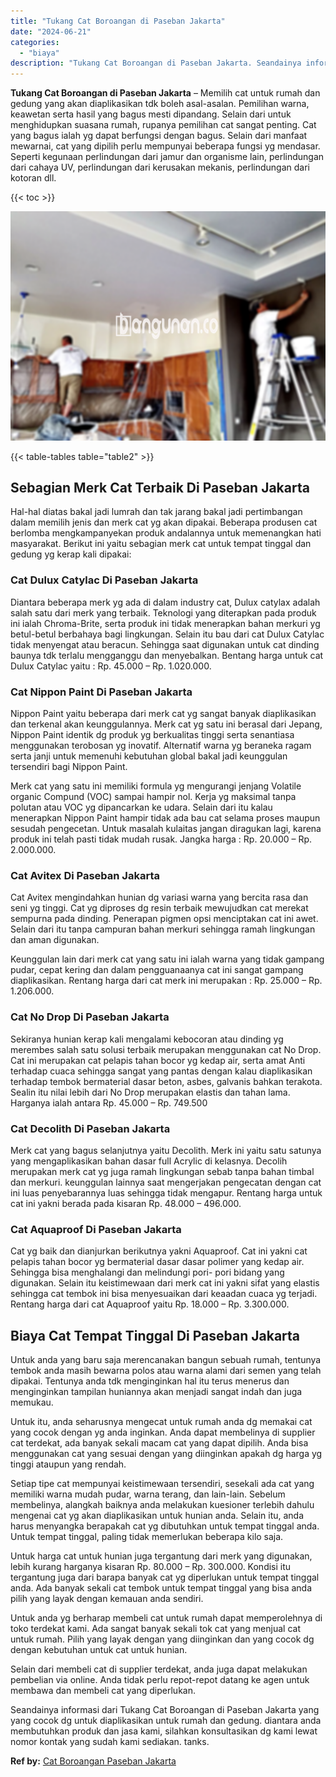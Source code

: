```yaml
---
title: "Tukang Cat Boroangan di Paseban Jakarta"
date: "2024-06-21"
categories: 
  - "biaya"
description: "Tukang Cat Boroangan di Paseban Jakarta. Seandainya informasi dari Tukang Cat Boroangan di Paseban Jakarta yang yang cocok dg untuk diaplikasikan untuk rumah..."
---
```


**Tukang Cat Boroangan di Paseban Jakarta** – Memilih cat untuk rumah dan gedung yang akan diaplikasikan tdk boleh asal-asalan. Pemilihan warna, keawetan serta hasil yang bagus mesti dipandang. Selain dari untuk menghidupkan suasana rumah, rupanya pemilihan cat sangat penting. Cat yang bagus ialah yg dapat berfungsi dengan bagus. Selain dari manfaat mewarnai, cat yang dipilih perlu mempunyai beberapa fungsi yg mendasar. Seperti kegunaan perlindungan dari jamur dan organisme lain, perlindungan dari cahaya UV, perlindungan dari kerusakan mekanis, perlindungan dari kotoran dll.

{{< toc >}}

![Tukang Cat Boroangan di Paseban Jakarta](/images/jasa-cat-murah27.png)

{{< table-tables table="table2" >}}

## Sebagian Merk Cat Terbaik Di Paseban Jakarta

Hal-hal diatas bakal jadi lumrah dan tak jarang bakal jadi pertimbangan dalam memilih jenis dan merk cat yg akan dipakai. Beberapa produsen cat berlomba mengkampanyekan produk andalannya untuk memenangkan hati masyarakat. Berikut ini yaitu sebagian merk cat untuk tempat tinggal dan gedung yg kerap kali dipakai:

### Cat Dulux Catylac Di Paseban Jakarta

Diantara beberapa merk yg ada di dalam industry cat, Dulux catylax adalah salah satu dari merk yang terbaik. Teknologi yang diterapkan pada produk ini ialah Chroma-Brite, serta produk ini tidak menerapkan bahan merkuri yg betul-betul berbahaya bagi lingkungan. Selain itu bau dari cat Dulux Catylac tidak menyengat atau beracun. Sehingga saat digunakan untuk cat dinding baunya tdk terlalu mengganggu dan menyebalkan. Bentang harga untuk cat Dulux Catylac yaitu : Rp. 45.000 – Rp. 1.020.000.

### Cat Nippon Paint Di Paseban Jakarta

Nippon Paint yaitu beberapa dari merk cat yg sangat banyak diaplikasikan dan terkenal akan keunggulannya. Merk cat yg satu ini berasal dari Jepang, Nippon Paint identik dg produk yg berkualitas tinggi serta senantiasa menggunakan terobosan yg inovatif. Alternatif warna yg beraneka ragam serta janji untuk memenuhi kebutuhan global bakal jadi keunggulan tersendiri bagi Nippon Paint.

Merk cat yang satu ini memiliki formula yg mengurangi jenjang Volatile organic Compund (VOC) sampai hampir nol. Kerja yg maksimal tanpa polutan atau VOC yg dipancarkan ke udara. Selain dari itu kalau menerapkan Nippon Paint hampir tidak ada bau cat selama proses maupun sesudah pengecetan. Untuk masalah kulaitas jangan diragukan lagi, karena produk ini telah pasti tidak mudah rusak. Jangka harga : Rp. 20.000 – Rp. 2.000.000.

### Cat Avitex Di Paseban Jakarta

Cat Avitex mengindahkan hunian dg variasi warna yang bercita rasa dan seni yg tinggi. Cat yg diproses dg resin terbaik mewujudkan cat merekat sempurna pada dinding. Penerapan pigmen opsi menciptakan cat ini awet. Selain dari itu tanpa campuran bahan merkuri sehingga ramah lingkungan dan aman digunakan.

Keunggulan lain dari merk cat yang satu ini ialah warna yang tidak gampang pudar, cepat kering dan dalam pengguanaanya cat ini sangat gampang diaplikasikan. Rentang harga dari cat merk ini merupakan : Rp. 25.000 – Rp. 1.206.000.

### Cat No Drop Di Paseban Jakarta

Sekiranya hunian kerap kali mengalami kebocoran atau dinding yg merembes salah satu solusi terbaik merupakan menggunakan cat No Drop. Cat ini merupakan cat pelapis tahan bocor yg kedap air, serta amat Anti terhadap cuaca sehingga sangat yang pantas dengan kalau diaplikasikan terhadap tembok bermaterial dasar beton, asbes, galvanis bahkan terakota. Sealin itu nilai lebih dari No Drop merupakan elastis dan tahan lama. Harganya ialah antara Rp. 45.000 – Rp. 749.500

### Cat Decolith Di Paseban Jakarta

Merk cat yang bagus selanjutnya yaitu Decolith. Merk ini yaitu satu satunya yang mengaplikasikan bahan dasar full Acrylic di kelasnya. Decolih merupakan merk cat yg juga ramah lingkungan sebab tanpa bahan timbal dan merkuri. keunggulan lainnya saat mengerjakan pengecatan dengan cat ini luas penyebarannya luas sehingga tidak mengapur. Rentang harga untuk cat ini yakni berada pada kisaran Rp. 48.000 – 496.000.

### Cat Aquaproof Di Paseban Jakarta

Cat yg baik dan dianjurkan berikutnya yakni Aquaproof. Cat ini yakni cat pelapis tahan bocor yg bermaterial dasar dasar polimer yang kedap air. Sehingga bisa menghalangi dan melindungi pori- pori bidang yang digunakan. Selain itu keistimewaan dari merk cat ini yakni sifat yang elastis sehingga cat tembok ini bisa menyesuaikan dari keaadan cuaca yg terjadi. Rentang harga dari cat Aquaproof yaitu Rp. 18.000 – Rp. 3.300.000.

## Biaya Cat Tempat Tinggal Di Paseban Jakarta

Untuk anda yang baru saja merencanakan bangun sebuah rumah, tentunya tembok anda masih bewarna polos atau warna alami dari semen yang telah dipakai. Tentunya anda tdk menginginkan hal itu terus menerus dan menginginkan tampilan huniannya akan menjadi sangat indah dan juga memukau.

Untuk itu, anda seharusnya mengecat untuk rumah anda dg memakai cat yang cocok dengan yg anda inginkan. Anda dapat membelinya di supplier cat terdekat, ada banyak sekali macam cat yang dapat dipilih. Anda bisa menggunakan cat yang sesuai dengan yang diinginkan apakah dg harga yg tinggi ataupun yang rendah.

Setiap tipe cat mempunyai keistimewaan tersendiri, sesekali ada cat yang memiliki warna mudah pudar, warna terang, dan lain-lain. Sebelum membelinya, alangkah baiknya anda melakukan kuesioner terlebih dahulu mengenai cat yg akan diaplikasikan untuk hunian anda. Selain itu, anda harus menyangka berapakah cat yg dibutuhkan untuk tempat tinggal anda. Untuk tempat tinggal, paling tidak memerlukan beberapa kilo saja.

Untuk harga cat untuk hunian juga tergantung dari merk yang digunakan, lebih kurang harganya kisaran Rp. 80.000 – Rp. 300.000. Kondisi itu tergantung juga dari barapa banyak cat yg diperlukan untuk tempat tinggal anda. Ada banyak sekali cat tembok untuk tempat tinggal yang bisa anda pilih yang layak dengan kemauan anda sendiri.

Untuk anda yg berharap membeli cat untuk rumah dapat memperolehnya di toko terdekat kami. Ada sangat banyak sekali tok cat yang menjual cat untuk rumah. Pilih yang layak dengan yang diinginkan dan yang cocok dg dengan kebutuhan untuk cat untuk hunian.

Selain dari membeli cat di supplier terdekat, anda juga dapat melakukan pembelian via online. Anda tidak perlu repot-repot datang ke agen untuk membawa dan membeli cat yang diperlukan.

Seandainya informasi dari Tukang Cat Boroangan di Paseban Jakarta yang yang cocok dg untuk diaplikasikan untuk rumah dan gedung. diantara anda membutuhkan produk dan jasa kami, silahkan konsultasikan dg kami lewat nomor kontak yang sudah kami sediakan. tanks.

**Ref by:** [Cat Boroangan Paseban Jakarta](https://id.wikipedia.org/wiki/Cat)
